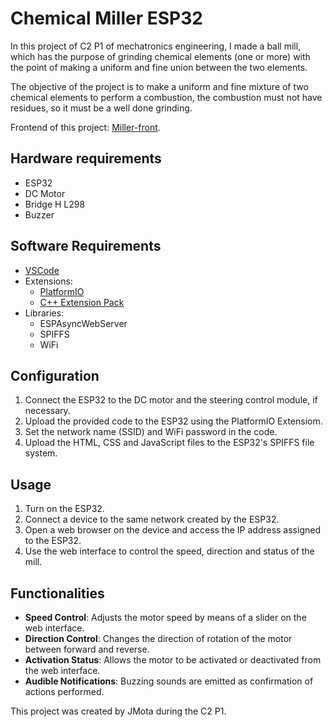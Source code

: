 # Chemical Miller ESP32

In this project of C2 P1 of mechatronics engineering, I made a ball mill, which has the purpose of grinding chemical elements (one or more) with the point of making a uniform and fine union between the two elements.

The objective of the project is to make a uniform and fine mixture of two chemical elements to perform a combustion, the combustion must not have residues, so it must be a well done grinding.

Frontend of this project: [Miller-front](https://github.com/jdic/MIller-front).

## Hardware requirements

- ESP32
- DC Motor
- Bridge H L298
- Buzzer

## Software Requirements

- [VSCode](https://code.visualstudio.com/)
- Extensions:
  - [PlatformIO](https://platformio.org/)
  - [C++ Extension Pack](https://marketplace.visualstudio.com/items?itemName=ms-vscode.cpptools-extension-pack)
- Libraries:
  - ESPAsyncWebServer
  - SPIFFS
  - WiFi

## Configuration

1. Connect the ESP32 to the DC motor and the steering control module, if necessary.
2. Upload the provided code to the ESP32 using the PlatformIO Extensiom.
3. Set the network name (SSID) and WiFi password in the code.
4. Upload the HTML, CSS and JavaScript files to the ESP32's SPIFFS file system.

## Usage

1. Turn on the ESP32.
2. Connect a device to the same network created by the ESP32.
3. Open a web browser on the device and access the IP address assigned to the ESP32.
4. Use the web interface to control the speed, direction and status of the mill.

## Functionalities

- **Speed Control**: Adjusts the motor speed by means of a slider on the web interface.
- **Direction Control**: Changes the direction of rotation of the motor between forward and reverse.
- **Activation Status**: Allows the motor to be activated or deactivated from the web interface.
- **Audible Notifications**: Buzzing sounds are emitted as confirmation of actions performed.

This project was created by JMota during the C2 P1.